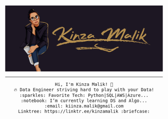 

<a href="#"> <img  src="./transparent5.png"/></a>
 <hr></hr>
<p align="center">
  <samp>
    Hi, I'm Kinza Malik! 👋 <br>
    🔥 Data Engineer striving hard to play with your Data! <br>
    :sparkles: Favorite Tech: Python|SQL|AWS|Azure... <br>
    :notebook: I’m currently learning DS and Algo... <br>
    :email:	kiinza.malik@gmail.com <br>
        Linktree: https://linktr.ee/kinzamalik
    :briefcase: 
  </samp>
</p>


